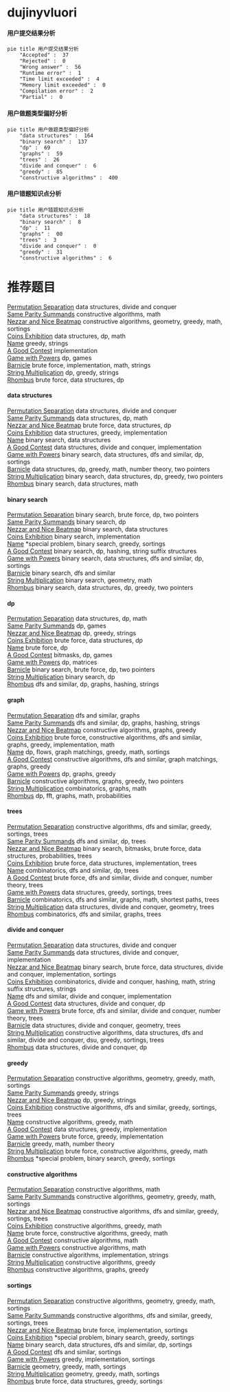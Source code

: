 # dujinyvluori
<!-- tabs:start -->
#### **用户提交结果分析**

```mermaid
pie title 用户提交结果分析
    "Accepted" :  37
    "Rejected" :  0
    "Wrong answer" :  56
    "Runtime error" :  1
    "Time limit exceeded" :  4
    "Memory limit exceeded" :  0
    "Compilation error" :  2
    "Partial" :  0
```
#### **用户做题类型偏好分析**

```mermaid
pie title 用户做题类型偏好分析
    "data structures" :  164
    "binary search" :  137
    "dp" :  69
    "graphs" :  59
    "trees" :  26
    "divide and conquer" :  6
    "greedy" :  85
    "constructive algorithms" :  400
```
#### **用户错题知识点分析**

```mermaid
pie title 用户错题知识点分析
    "data structures" :  18
    "binary search" :  8
    "dp" :  11
    "graphs" :  00
    "trees" :  3
    "divide and conquer" :  0
    "greedy" :  31
    "constructive algorithms" :  6
```
<!-- tabs:end -->
# 推荐题目
[Permutation Separation](http://codeforces.com/problemset/problem/1295/E)		data structures,
                        divide and conquer		  
[Same Parity Summands](http://codeforces.com/problemset/problem/1352/B)		constructive algorithms,
                        math		  
[Nezzar and Nice Beatmap](https://codeforces.com/contest/1478/problem/F)		constructive algorithms,
                        geometry,
                        greedy,
                        math,
                        sortings		  
[Coins Exhibition](http://codeforces.com/problemset/problem/930/E)		data structures,
                        dp,
                        math		  
[Name](http://codeforces.com/problemset/problem/180/D)		greedy,
                        strings		  
[A Good Contest](http://codeforces.com/problemset/problem/681/A)		implementation		  
[Game with Powers](http://codeforces.com/problemset/problem/317/D)		dp,
                        games		  
[Barnicle](http://codeforces.com/problemset/problem/697/B)		brute force,
                        implementation,
                        math,
                        strings		  
[String Multiplication](http://codeforces.com/problemset/problem/1131/E)		dp,
                        greedy,
                        strings		  
[Rhombus](http://codeforces.com/problemset/problem/263/E)		brute force,
                        data structures,
                        dp		  
<!-- tabs:start -->
#### **data structures**
[Permutation Separation](http://codeforces.com/problemset/problem/1295/E)		data structures,
                        divide and conquer		  
[Same Parity Summands](http://codeforces.com/problemset/problem/930/E)		data structures,
                        dp,
                        math		  
[Nezzar and Nice Beatmap](http://codeforces.com/problemset/problem/263/E)		brute force,
                        data structures,
                        dp		  
[Coins Exhibition](http://codeforces.com/problemset/problem/343/B)		data structures,
                        greedy,
                        implementation		  
[Name](http://codeforces.com/problemset/problem/713/D)		binary search,
                        data structures		  
[A Good Contest](http://codeforces.com/problemset/problem/1371/F)		data structures,
                        divide and conquer,
                        implementation		  
[Game with Powers](http://codeforces.com/problemset/problem/246/E)		binary search,
                        data structures,
                        dfs and similar,
                        dp,
                        sortings		  
[Barnicle](http://codeforces.com/problemset/problem/1497/E2)		data structures,
                        dp,
                        greedy,
                        math,
                        number theory,
                        two pointers		  
[String Multiplication](http://codeforces.com/problemset/problem/1492/C)		binary search,
                        data structures,
                        dp,
                        greedy,
                        two pointers		  
[Rhombus](http://codeforces.com/problemset/problem/1490/G)		binary search,
                        data structures,
                        math		  
#### **binary search**
[Permutation Separation](http://codeforces.com/problemset/problem/650/B)		binary search,
                        brute force,
                        dp,
                        two pointers		  
[Same Parity Summands](http://codeforces.com/problemset/problem/1225/E)		binary search,
                        dp		  
[Nezzar and Nice Beatmap](http://codeforces.com/problemset/problem/713/D)		binary search,
                        data structures		  
[Coins Exhibition](http://codeforces.com/problemset/problem/1042/A)		binary search,
                        implementation		  
[Name](http://codeforces.com/problemset/problem/1297/D)		*special problem,
                        binary search,
                        greedy,
                        sortings		  
[A Good Contest](http://codeforces.com/problemset/problem/822/E)		binary search,
                        dp,
                        hashing,
                        string suffix structures		  
[Game with Powers](http://codeforces.com/problemset/problem/246/E)		binary search,
                        data structures,
                        dfs and similar,
                        dp,
                        sortings		  
[Barnicle](http://codeforces.com/problemset/problem/730/C)		binary search,
                        dfs and similar		  
[String Multiplication](http://codeforces.com/problemset/problem/1100/C)		binary search,
                        geometry,
                        math		  
[Rhombus](http://codeforces.com/problemset/problem/1492/C)		binary search,
                        data structures,
                        dp,
                        greedy,
                        two pointers		  
#### **dp**
[Permutation Separation](http://codeforces.com/problemset/problem/930/E)		data structures,
                        dp,
                        math		  
[Same Parity Summands](http://codeforces.com/problemset/problem/317/D)		dp,
                        games		  
[Nezzar and Nice Beatmap](http://codeforces.com/problemset/problem/1131/E)		dp,
                        greedy,
                        strings		  
[Coins Exhibition](http://codeforces.com/problemset/problem/263/E)		brute force,
                        data structures,
                        dp		  
[Name](http://codeforces.com/problemset/problem/6/D)		brute force,
                        dp		  
[A Good Contest](http://codeforces.com/problemset/problem/377/C)		bitmasks,
                        dp,
                        games		  
[Game with Powers](http://codeforces.com/problemset/problem/348/D)		dp,
                        matrices		  
[Barnicle](http://codeforces.com/problemset/problem/650/B)		binary search,
                        brute force,
                        dp,
                        two pointers		  
[String Multiplication](http://codeforces.com/problemset/problem/1225/E)		binary search,
                        dp		  
[Rhombus](http://codeforces.com/problemset/problem/467/D)		dfs and similar,
                        dp,
                        graphs,
                        hashing,
                        strings		  
#### **graph**
[Permutation Separation](http://codeforces.com/problemset/problem/915/D)		dfs and similar,
                        graphs		  
[Same Parity Summands](http://codeforces.com/problemset/problem/467/D)		dfs and similar,
                        dp,
                        graphs,
                        hashing,
                        strings		  
[Nezzar and Nice Beatmap](http://codeforces.com/problemset/problem/41/E)		constructive algorithms,
                        graphs,
                        greedy		  
[Coins Exhibition](http://codeforces.com/problemset/problem/1487/C)		brute force,
                        constructive algorithms,
                        dfs and similar,
                        graphs,
                        greedy,
                        implementation,
                        math		  
[Name](http://codeforces.com/problemset/problem/1437/C)		dp,
                        flows,
                        graph matchings,
                        greedy,
                        math,
                        sortings		  
[A Good Contest](http://codeforces.com/problemset/problem/1470/D)		constructive algorithms,
                        dfs and similar,
                        graph matchings,
                        graphs,
                        greedy		  
[Game with Powers](http://codeforces.com/problemset/problem/1476/C)		dp,
                        graphs,
                        greedy		  
[Barnicle](http://codeforces.com/problemset/problem/1304/D)		constructive algorithms,
                        graphs,
                        greedy,
                        two pointers		  
[String Multiplication](http://codeforces.com/problemset/problem/1475/C)		combinatorics,
                        graphs,
                        math		  
[Rhombus](http://codeforces.com/problemset/problem/553/E)		dp,
                        fft,
                        graphs,
                        math,
                        probabilities		  
#### **trees**
[Permutation Separation](http://codeforces.com/problemset/problem/1296/F)		constructive algorithms,
                        dfs and similar,
                        greedy,
                        sortings,
                        trees		  
[Same Parity Summands](http://codeforces.com/problemset/problem/1092/F)		dfs and similar,
                        dp,
                        trees		  
[Nezzar and Nice Beatmap](http://codeforces.com/problemset/problem/1479/D)		binary search,
                        bitmasks,
                        brute force,
                        data structures,
                        probabilities,
                        trees		  
[Coins Exhibition](http://codeforces.com/problemset/problem/1511/C)		brute force,
                        data structures,
                        implementation,
                        trees		  
[Name](http://codeforces.com/problemset/problem/1499/F)		combinatorics,
                        dfs and similar,
                        dp,
                        trees		  
[A Good Contest](http://codeforces.com/problemset/problem/1491/E)		brute force,
                        dfs and similar,
                        divide and conquer,
                        number theory,
                        trees		  
[Game with Powers](http://codeforces.com/problemset/problem/1466/D)		data structures,
                        greedy,
                        sortings,
                        trees		  
[Barnicle](http://codeforces.com/problemset/problem/1495/D)		combinatorics,
                        dfs and similar,
                        graphs,
                        math,
                        shortest paths,
                        trees		  
[String Multiplication](http://codeforces.com/problemset/problem/1303/G)		data structures,
                        divide and conquer,
                        geometry,
                        trees		  
[Rhombus](http://codeforces.com/problemset/problem/1454/E)		combinatorics,
                        dfs and similar,
                        graphs,
                        trees		  
#### **divide and conquer**
[Permutation Separation](http://codeforces.com/problemset/problem/1295/E)		data structures,
                        divide and conquer		  
[Same Parity Summands](http://codeforces.com/problemset/problem/1371/F)		data structures,
                        divide and conquer,
                        implementation		  
[Nezzar and Nice Beatmap](http://codeforces.com/problemset/problem/1461/D)		binary search,
                        brute force,
                        data structures,
                        divide and conquer,
                        implementation,
                        sortings		  
[Coins Exhibition](http://codeforces.com/problemset/problem/1466/G)		combinatorics,
                        divide and conquer,
                        hashing,
                        math,
                        string suffix structures,
                        strings		  
[Name](http://codeforces.com/problemset/problem/1490/D)		dfs and similar,
                        divide and conquer,
                        implementation		  
[A Good Contest](https://codeforces.com/contest/1483/problem/C)		data structures,
                        divide and conquer,
                        dp		  
[Game with Powers](http://codeforces.com/problemset/problem/1491/E)		brute force,
                        dfs and similar,
                        divide and conquer,
                        number theory,
                        trees		  
[Barnicle](http://codeforces.com/problemset/problem/1303/G)		data structures,
                        divide and conquer,
                        geometry,
                        trees		  
[String Multiplication](http://codeforces.com/problemset/problem/1494/D)		constructive algorithms,
                        data structures,
                        dfs and similar,
                        divide and conquer,
                        dsu,
                        greedy,
                        sortings,
                        trees		  
[Rhombus](http://codeforces.com/problemset/problem/1482/E)		data structures,
                        divide and conquer,
                        dp		  
#### **greedy**
[Permutation Separation](https://codeforces.com/contest/1478/problem/F)		constructive algorithms,
                        geometry,
                        greedy,
                        math,
                        sortings		  
[Same Parity Summands](http://codeforces.com/problemset/problem/180/D)		greedy,
                        strings		  
[Nezzar and Nice Beatmap](http://codeforces.com/problemset/problem/1131/E)		dp,
                        greedy,
                        strings		  
[Coins Exhibition](http://codeforces.com/problemset/problem/1296/F)		constructive algorithms,
                        dfs and similar,
                        greedy,
                        sortings,
                        trees		  
[Name](http://codeforces.com/problemset/problem/1415/E)		constructive algorithms,
                        greedy,
                        math		  
[A Good Contest](http://codeforces.com/problemset/problem/343/B)		data structures,
                        greedy,
                        implementation		  
[Game with Powers](http://codeforces.com/problemset/problem/845/B)		brute force,
                        greedy,
                        implementation		  
[Barnicle](http://codeforces.com/problemset/problem/337/B)		greedy,
                        math,
                        number theory		  
[String Multiplication](https://codeforces.com/contest/1099/problem/E)		brute force,
                        constructive algorithms,
                        greedy,
                        math		  
[Rhombus](http://codeforces.com/problemset/problem/1297/D)		*special problem,
                        binary search,
                        greedy,
                        sortings		  
#### **constructive algorithms**
[Permutation Separation](http://codeforces.com/problemset/problem/1352/B)		constructive algorithms,
                        math		  
[Same Parity Summands](https://codeforces.com/contest/1478/problem/F)		constructive algorithms,
                        geometry,
                        greedy,
                        math,
                        sortings		  
[Nezzar and Nice Beatmap](http://codeforces.com/problemset/problem/1296/F)		constructive algorithms,
                        dfs and similar,
                        greedy,
                        sortings,
                        trees		  
[Coins Exhibition](http://codeforces.com/problemset/problem/1415/E)		constructive algorithms,
                        greedy,
                        math		  
[Name](https://codeforces.com/contest/1099/problem/E)		brute force,
                        constructive algorithms,
                        greedy,
                        math		  
[A Good Contest](http://codeforces.com/problemset/problem/1436/B)		constructive algorithms,
                        math		  
[Game with Powers](http://codeforces.com/problemset/problem/1443/A)		constructive algorithms,
                        math		  
[Barnicle](http://codeforces.com/problemset/problem/672/B)		constructive algorithms,
                        implementation,
                        strings		  
[String Multiplication](http://codeforces.com/problemset/problem/226/D)		constructive algorithms,
                        greedy		  
[Rhombus](http://codeforces.com/problemset/problem/41/E)		constructive algorithms,
                        graphs,
                        greedy		  
#### **sortings**
[Permutation Separation](https://codeforces.com/contest/1478/problem/F)		constructive algorithms,
                        geometry,
                        greedy,
                        math,
                        sortings		  
[Same Parity Summands](http://codeforces.com/problemset/problem/1296/F)		constructive algorithms,
                        dfs and similar,
                        greedy,
                        sortings,
                        trees		  
[Nezzar and Nice Beatmap](http://codeforces.com/problemset/problem/558/A)		brute force,
                        implementation,
                        sortings		  
[Coins Exhibition](http://codeforces.com/problemset/problem/1297/D)		*special problem,
                        binary search,
                        greedy,
                        sortings		  
[Name](http://codeforces.com/problemset/problem/246/E)		binary search,
                        data structures,
                        dfs and similar,
                        dp,
                        sortings		  
[A Good Contest](http://codeforces.com/problemset/problem/1311/B)		dfs and similar,
                        sortings		  
[Game with Powers](http://codeforces.com/problemset/problem/978/G)		greedy,
                        implementation,
                        sortings		  
[Barnicle](https://codeforces.com/contest/1496/problem/C)		geometry,
                        greedy,
                        math,
                        sortings		  
[String Multiplication](http://codeforces.com/problemset/problem/1495/A)		geometry,
                        greedy,
                        math,
                        sortings		  
[Rhombus](http://codeforces.com/problemset/problem/1497/A)		brute force,
                        data structures,
                        greedy,
                        sortings		  
<!-- tabs:end -->
